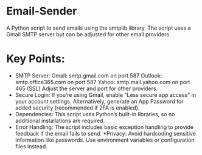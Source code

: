 # Email-Sender
A Python script to send emails using the smtplib library. The script uses a Gmail SMTP server but can be adjusted for other email providers.
# Key Points:
* SMTP Server:
Gmail: smtp.gmail.com on port 587
Outlook: smtp.office365.com on port 587
Yahoo: smtp.mail.yahoo.com on port 465 (SSL)
Adjust the server and port for other providers.
* Secure Login:
If you’re using Gmail, enable "Less secure app access" in your account settings. Alternatively, generate an App Password for added security (recommended if 2FA is enabled).
* Dependencies:
This script uses Python’s built-in libraries, so no additional installations are required.
* Error Handling:
The script includes basic exception handling to provide feedback if the email fails to send.
*Privacy:
Avoid hardcoding sensitive information like passwords. Use environment variables or configuration files instead.
